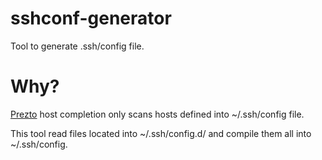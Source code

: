 # sshconf-generator

Tool to generate .ssh/config file.

# Why?

[Prezto](https://github.com/sorin-ionescu/prezto) host completion only scans hosts defined into ~/.ssh/config file.

This tool read files located into ~/.ssh/config.d/ and compile them all into ~/.ssh/config.
